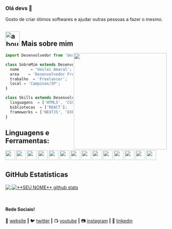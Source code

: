 ### Olá devs 👋

Gosto de criar ótimos softwares e ajudar outras pessoas a fazer o mesmo.

## <img width="45" alt="about" src="https://raw.github.com/elizarov/elizarov/master/about.png"> Mais sobre mim

<img align="right" width="290" height="300" src="https://i2.wp.com/allhtaccess.info/wp-content/uploads/2018/03/programming.gif?fit=1281%2C716&ssl=1" />

```js
import Desenvolvedor from 'UesleiAmaral';

class SobreMim extends Desenvolvedor {
  nome     = 'Ueslei Amaral';
  area    = 'Desenvolvedor FrontEnd';
  trabalho  = 'Freelancer';
  local = 'Campinas/SP';
}

class Skills extends Desenvolvedor {
  linguagens  = ['HTML5', 'CSS3', 'JAVASCRIPT', 'JAVA', 'TYPESCRIPT'];
  bibliotecas  = ['REACT'];
  frameworks = ['NEXTJS', 'EXPRESS'];
}
```

## **Linguagens e Ferramentas:**  

<span><img height="30" src="https://img.shields.io/badge/HTML5-E34F26?style=for-the-badge&logo=html5&logoColor=white"></span>
<span><img height="30" src="https://img.shields.io/badge/CSS3-1572B6?style=for-the-badge&logo=css3&logoColor=white"></span>
<span><img height="30" src="https://img.shields.io/badge/JavaScript-F7DF1E?style=for-the-badge&logo=javascript&logoColor=black"></span>
<span><img height="30" src="https://img.shields.io/badge/Java-ED8B00?style=for-the-badge&logo=java&logoColor=white"></span>
<span><img height="30" src="https://img.shields.io/badge/TypeScript-007ACC?style=for-the-badge&logo=typescript&logoColor=white"></span>
<span><img height="30" src="https://img.shields.io/badge/React-20232A?style=for-the-badge&logo=react&logoColor=61DAFB"></span>
<span><img height="30" src="https://img.shields.io/badge/React_Native-20232A?style=for-the-badge&logo=react&logoColor=61DAFB"></span>
<span><img height="30" src="https://img.shields.io/badge/Tailwind_CSS-38B2AC?style=for-the-badge&logo=tailwind-css&logoColor=white"></span>
<span><img height="30" src="https://img.shields.io/badge/Bootstrap-563D7C?style=for-the-badge&logo=bootstrap&logoColor=white"></span>
<span><img height="30" src="https://img.shields.io/badge/MySQL-00000F?style=for-the-badge&logo=mysql&logoColor=white"></span>
<span><img height="30" src="https://img.shields.io/badge/SQLite-07405E?style=for-the-badge&logo=sqlite&logoColor=white"></span>
<span><img height="30" src="https://img.shields.io/badge/Linux-E34F26?style=for-the-badge&logo=linux&logoColor=black"></span>
<span><img height="30" src="https://img.shields.io/badge/Git-E34F26?style=for-the-badge&logo=git&logoColor=white"></span>
<span><img height="30" src="https://img.shields.io/badge/Express.js-404D59?style=for-the-badge"></span>


## **GitHub Estatísticas**

<a href="https://github.com/Gurupreet">
  <img align="center" src="https://github-readme-stats.vercel.app/api/top-langs/?username=UesleiAmaral&theme=dracula&hide_langs_below=1" />
</a>

<a href="https://github.com/Gurupreet">
 <img align="center" src="https://github-readme-stats.vercel.app/api?username=UesleiAmaral&show_icons=true&theme=dracula&line_height=27" alt="**SEU NOME** github stats"/>
</a>

[website]: https://ueslei.tech/
[twitter]: https://twitter.com/SEUTWITTER
[youtube]: https://www.youtube.com/user/SEUYOUTUBE/
[instagram]: https://www.instagram.com/SEUINSTAGRAM/
[linkedin]: https://www.linkedin.com/in/SEULINKEDIN/
<br>

#### Rede Sociais!

🏡 [website][website] **|** 
🐦 [twitter][twitter] **|** 
📺 [youtube][youtube] **|** 
📷 [instagram][instagram] **|** 
👔 [linkedin][linkedin]
